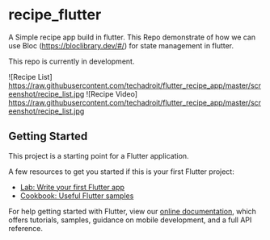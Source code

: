 # recipe_flutter

A Simple recipe app build in flutter. This Repo demonstrate of how we can use Bloc (https://bloclibrary.dev/#/) for state management in flutter.

This repo is currently in development.

![Recipe List] https://raw.githubusercontent.com/techadroit/flutter_recipe_app/master/screenshot/recipe_list.jpg
![Recipe Video] https://raw.githubusercontent.com/techadroit/flutter_recipe_app/master/screenshot/recipe_list.jpg

## Getting Started

This project is a starting point for a Flutter application.

A few resources to get you started if this is your first Flutter project:

- [Lab: Write your first Flutter app](https://flutter.dev/docs/get-started/codelab)
- [Cookbook: Useful Flutter samples](https://flutter.dev/docs/cookbook)

For help getting started with Flutter, view our
[online documentation](https://flutter.dev/docs), which offers tutorials,
samples, guidance on mobile development, and a full API reference.
